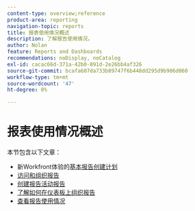 ```yaml
---
content-type: overview;reference
product-area: reporting
navigation-topic: reports
title: 报表使用情况概述
description: 了解报告使用情况。
author: Nolan
feature: Reports and Dashboards
recommendations: noDisplay, noCatalog
exl-id: cacac66d-371a-42b0-891d-2e26bb4af326
source-git-commit: bcafa607da733b89747f6b448dd295d9b906d060
workflow-type: tm+mt
source-wordcount: '47'
ht-degree: 0%

---
```


# 报表使用情况概述

本节包含以下文章：

* 新Workfront体验的[基本报告创建计划](https://one.workfront.com/s/basic-report-creation-program)
* [访问和组织报告](../../../reports-and-dashboards/reports/report-usage/access-organize-reports.md)
* [创建报告活动报告](../../../reports-and-dashboards/reports/report-usage/create-report-reporting-activities.md)
* [了解如何在仪表板上组织报告](../../../reports-and-dashboards/reports/report-usage/understand-how-organize-reports-dashboard.md)
* [查看报告使用情况](../../../reports-and-dashboards/reports/report-usage/view-report-usage.md)
